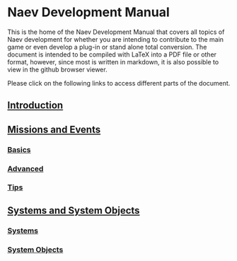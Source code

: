 # Naev Development Manual

This is the home of the Naev Development Manual that covers all topics of Naev development for whether you are intending to contribute to the main game or even develop a plug-in or stand alone total conversion. The document is intended to be compiled with LaTeX into a PDF file or other format, however, since most is written in markdown, it is also possible to view in the github browser viewer.

Please click on the following links to access different parts of the document.

## [Introduction](sec/intro.md)

## [Missions and Events](sec/misn.md)

### [Basics](sec/misn-basics.md)

### [Advanced](sec/misn-advanced.md)

### [Tips](sec/misn-tips.md)

## [Systems and System Objects](sec/univ.md)

### [Systems](sec/univ-systems.md)

### [System Objects](sec/univ-spobs.md)
